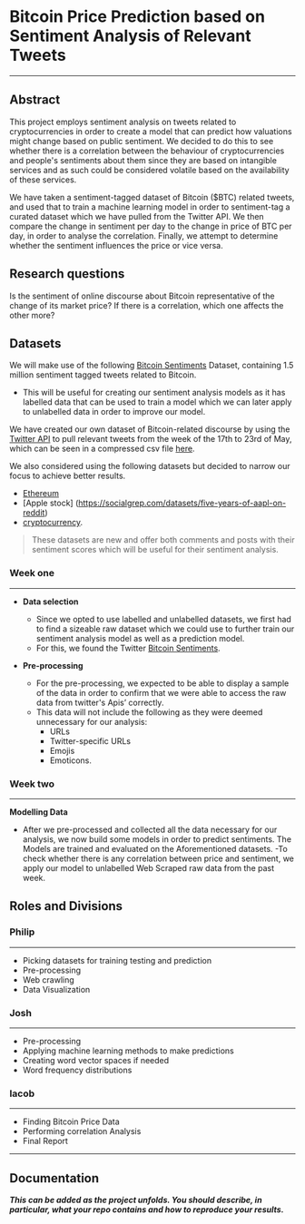 # Bitcoin Price Prediction based on Sentiment Analysis of Relevant Tweets
-------------------------------------------------------------------------

## Abstract
This project employs sentiment analysis on tweets related to cryptocurrencies in order to create a model that can predict how valuations might change based on public sentiment. We decided to do this to see whether there is a correlation between the behaviour of cryptocurrencies and people's sentiments about them since they are based on intangible services and as such could be considered volatile based on the availability of these services. 

We have taken a sentiment-tagged dataset of Bitcoin ($BTC) related tweets, and used that to train a machine learning model in order to sentiment-tag a curated dataset which we have pulled from the Twitter API. We then compare the change in sentiment per day to the change in price of BTC per day, in order to analyse the correlation. Finally, we attempt to determine whether the sentiment influences the price or vice versa.


## Research questions
Is the sentiment of online discourse about Bitcoin representative of the change of its market price? If there is a correlation, which one affects the other more?


## Datasets
We will make use of the following [Bitcoin Sentiments](https://www.kaggle.com/code/alexandrayuliu/bitcoin-tweets-sentiment-analysis/data?select=Bitcoin_tweets.csv) Dataset, containing 1.5 million sentiment tagged tweets related to Bitcoin.
- This will be useful for creating our sentiment analysis models as it has labelled data that can be used to train a model which we can later apply to unlabelled data in order to improve our model.

We have created our own dataset of Bitcoin-related discourse by using the [Twitter API](https://developer.twitter.com/en/docs/twitter-api) to pull relevant tweets from the week of the 17th to 23rd of May, which can be seen in a compressed csv file [here](data/Btc_tweets_17_23.zip).

We also considered using the following datasets but decided to narrow our focus to achieve better results.
- [Ethereum](https://socialgrep.com/datasets/the-reddit-ethereum-dataset)
- [Apple stock] (https://socialgrep.com/datasets/five-years-of-aapl-on-reddit)
- [cryptocurrency](https://socialgrep.com/datasets/reddit-cryptocurrency-data-for-august-2021). 
> These datasets are new and offer both comments and posts with their sentiment scores which will be useful for their sentiment analysis. 


### Week one 
----------

- **Data selection**
  - Since we opted to use labelled and unlabelled datasets, we first had to find a sizeable raw dataset which we could use to further train our sentiment analysis model as well as a prediction model.
  -  For this, we found the Twitter [Bitcoin Sentiments](https://www.kaggle.com/code/alexandrayuliu/bitcoin-tweets-sentiment-analysis/data?select=Bitcoin_tweets.csv).

  
- **Pre-processing**
  - For the pre-processing, we expected to be able to display a sample of the data in order to confirm that we were able to access the raw data from twitter's Apis’ correctly.
  - This data will not include the following as they were deemed unnecessary for our analysis:
    - URLs
    - Twitter-specific URLs
    - Emojis
    - Emoticons.

### Week two
------------

**Modelling Data**
- After we pre-processed and collected all the data necessary for our analysis, we now build some models in order to predict sentiments. The Models are trained and evaluated on the Aforementioned datasets. 
-To check whether there is any correlation between price and sentiment, we apply our model to unlabelled Web Scraped raw data from the past week. 


## Roles and Divisions

### Philip
--------

- Picking datasets for training testing and prediction
- Pre-processing 
- Web crawling
- Data Visualization

### Josh
------
- Pre-processing 
- Applying machine learning methods to make predictions
- Creating word vector spaces if needed
- Word frequency distributions

### Iacob
--------
- Finding Bitcoin Price Data
- Performing correlation Analysis
- Final Report

--------

## Documentation
***This can be added as the project unfolds. You should describe, in particular, what your repo contains and how to reproduce your results.***



